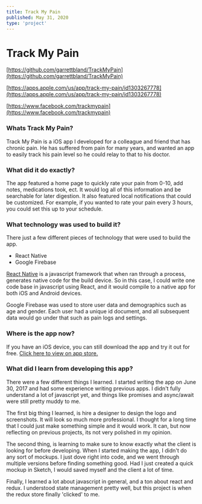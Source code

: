 ```yaml
---
title: Track My Pain
published: May 31, 2020
type: 'project'
---
```


# Track My Pain

[https://github.com/garrettbland/TrackMyPain](https://github.com/garrettbland/TrackMyPain)

[https://apps.apple.com/us/app/track-my-pain/id1303267778](https://apps.apple.com/us/app/track-my-pain/id1303267778)

[https://www.facebook.com/trackmypain](https://www.facebook.com/trackmypain)

### Whats Track My Pain?

Track My Pain is a iOS app I developed for a colleague and friend that has chronic pain. He has suffered from pain for many years, and wanted an app to easily track his pain level so he could relay to that to his doctor.

### What did it do exactly?

The app featured a home page to quickly rate your pain from 0-10, add notes, medications took, ect. It would log all of this information and be searchable for later digestion. It also featured local notifications that could be customized. For example, if you wanted to rate your pain every 3 hours, you could set this up to your schedule.

### What technology was used to build it?

There just a few different pieces of technology that were used to build the app.

-   React Native
-   Google Firebase

[React Native](https://reactnative.dev/) is a javascript framework that when ran through a process, generates native code for the build device. So in this case, I could write one code base in javascript using React, and it would compile to a native app for both iOS and Android devices.

Google Firebase was used to store user data and demographics such as age and gender. Each user had a unique id document, and all subsequent data would go under that such as pain logs and settings.

### Where is the app now?

If you have an iOS device, you can still download the app and try it out for free. [Click here to view on app store.](https://apps.apple.com/us/app/track-my-pain/id1303267778)

### What did I learn from developing this app?

There were a few different things I learned. I started writing the app on June 30, 2017 and had some experience writing previous apps. I didn't fully understand a lot of javascript yet, and things like promises and async/await were still pretty muddy to me.

The first big thing I learned, is hire a designer to design the logo and screenshots. It will look so much more professional. I thought for a long time that I could just make something simple and it would work. It can, but now reflecting on previous projects, its not very polished in my opinion.

The second thing, is learning to make sure to know exactly what the client is looking for before developing. When I started making the app, I didn't do any sort of mockups. I just dove right into code, and we went through multiple versions before finding something good. Had I just created a quick mockup in Sketch, I would saved myself and the client a lot of time.

Finally, I learned a lot about javascript in general, and a ton about react and redux. I understood state management pretty well, but this project is when the redux store finally 'clicked' to me.
